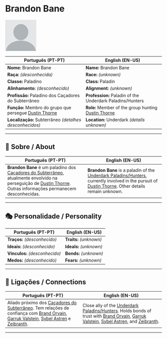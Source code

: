 # Brandon Bane

![Brandon Bane](docs/assets/npc/npc_blank.png)

| **Português (PT-PT)** | **English (EN-US)** |
| --------------------- | ------------------- |
| **Nome:** Brandon Bane | **Name:** Brandon Bane |
| **Raça:** *(desconhecida)* | **Race:** *(unknown)* |
| **Classe:** Paladino | **Class:** Paladin |
| **Alinhamento:** *(desconhecido)* | **Alignment:** *(unknown)* |
| **Profissão:** Paladino dos Caçadores do Subterrâneo | **Profession:** Paladin of the Underdark Paladins/Hunters |
| **Função:** Membro do grupo que persegue [Dustin Thorne](pc_dustin_thorne.md) | **Role:** Member of the group hunting [Dustin Thorne](pc_dustin_thorne.md) |
| **Localização:** Subterrâneo *(detalhes desconhecidos)* | **Location:** Underdark *(details unknown)* |

---

## 📖 Sobre / About

| **Português (PT-PT)**                                                                                                                                                                   | **English (EN-US)**                                                                                                                                                                                             |
| --------------------------------------------------------------------------------------------------------------------------------------------------------------------------------------- | --------------------------------------------------------------------------------------------------------------------------------------------------------------------------------------------------------------- |
| **Brandon Bane** é um paladino dos [Caçadores do Subterrâneo](underdark_paladins.md), atualmente envolvido na perseguição de [Dustin Thorne](pc_dustin_thorne.md). Outras informações permanecem desconhecidas. | **Brandon Bane** is a paladin of the [Underdark Paladins/Hunters](underdark_paladins.md), currently involved in the pursuit of [Dustin Thorne](pc_dustin_thorne.md). Other details remain unknown. |

---

## 🎭 Personalidade / Personality

| **Português (PT-PT)** | **English (EN-US)** |
| --------------------- | ------------------- |
| **Traços:** *(desconhecido)* | **Traits:** *(unknown)* |
| **Ideais:** *(desconhecido)* | **Ideals:** *(unknown)* |
| **Vínculos:** *(desconhecido)* | **Bonds:** *(unknown)* |
| **Medos:** *(desconhecido)* | **Fears:** *(unknown)* |

---

## 🔗 Ligações / Connections

| **Português (PT-PT)**                                                                                                                                                                                                                    | **English (EN-US)**                                                                                                                                                                                                                      |
| ---------------------------------------------------------------------------------------------------------------------------------------------------------------------------------------------------------------------------------------- | ---------------------------------------------------------------------------------------------------------------------------------------------------------------------------------------------------------------------------------------- |
| Aliado próximo dos [Caçadores do Subterrâneo](underdark_paladins.md). Tem relações de confiança com [Brand Orvain](docs/npc/Underdark%20Paladin/brand_orvain.md), [Garruk Valstein](docs/npc/Underdark%20Paladin/garruk_valstein.md), [Sybel Astren](docs/npc/Underdark%20Paladin/sybel_astren.md) e [Zeibranth](docs/npc/Underdark%20Paladin/zeibranth.md). | Close ally of the [Underdark Paladins/Hunters](underdark_paladins.md). Holds bonds of trust with [Brand Orvain](docs/npc/Underdark%20Paladin/brand_orvain.md), [Garruk Valstein](docs/npc/Underdark%20Paladin/garruk_valstein.md), [Sybel Astren](docs/npc/Underdark%20Paladin/sybel_astren.md), and [Zeibranth](docs/npc/Underdark%20Paladin/zeibranth.md). |

---
